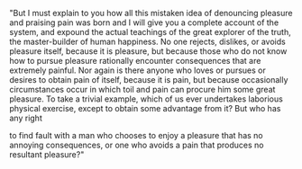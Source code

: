 "But I must explain to you how all this mistaken idea of denouncing pleasure and 
praising pain was born and I will give you a complete account of the system, and 
expound the actual teachings of the great explorer of the truth, the master-builder 
of human happiness. No one rejects, dislikes, or avoids pleasure itself, because 
it is pleasure, but because those who do not know how to pursue pleasure rationally 
encounter consequences that are extremely painful. Nor again is there anyone who 
loves or pursues or desires to obtain pain of itself, because it is pain, but 
because occasionally circumstances occur in which toil and pain can procure him some 
great pleasure. To take a trivial example, which of us ever undertakes laborious 
physical exercise, except to obtain some advantage from it? But who has any right 

to find fault with a man who chooses to enjoy a pleasure that has no annoying consequences, or one who avoids a pain that produces no resultant pleasure?"